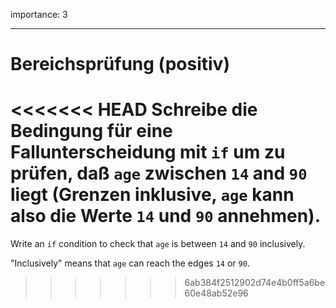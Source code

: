 importance: 3

---

# Bereichsprüfung (positiv)

<<<<<<< HEAD
Schreibe die Bedingung für eine Fallunterscheidung mit `if` um zu prüfen, daß `age` zwischen `14` and `90` liegt (Grenzen inklusive, `age` kann also die Werte `14` und `90` annehmen).
=======
Write an `if` condition to check that `age` is between `14` and `90` inclusively.

"Inclusively" means that `age` can reach the edges `14` or `90`.
>>>>>>> 6ab384f2512902d74e4b0ff5a6be60e48ab52e96
